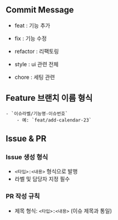 ## Commit Message

- feat : 기능 추가

- fix : 기능 수정

- refactor : 리팩토링

- style : ui 관련 전체

- chore : 세팅 관련

## Feature 브랜치 이름 형식

    - `이슈라벨/기능명-이슈번호`
        - 예: `feat/add-calendar-23`

## Issue & PR

### Issue 생성 형식

- `<타입>:<내용>` 형식으로 발행
- 라벨 및 담당자 지정 필수

### PR 작성 규칙

- 제목 형식: `<타입>:<내용>` (이슈 제목과 통일)
